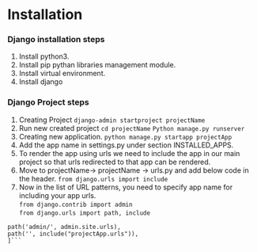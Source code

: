 # Installation

### Django installation steps

1. Install python3.
2. Install pip pythan libraries management module.
3. Install virtual environment.  
4. Install django

### Django Project steps

1. Creating Project
```django-admin startproject projectName```
2. Run new created project
```cd projectName```
```Python manage.py runserver```
3. Creating new application.
```python manage.py startapp projectApp```
4. Add the app name in settings.py under section INSTALLED_APPS.
5. To render the app using urls we need to include the app in our main project so that urls redirected to that app can be rendered.
  1. Move to projectName-> projectName -> urls.py and add below code in the header.
  ```from django.urls import include```
  2. Now in the list of URL patterns, you need to specify app name for including your app urls.  
  ```from django.contrib import admin```  
  ```from django.urls import path, include```  
  ```urlpatterns = [
  path('admin/', admin.site.urls),
  path('', include("projectApp.urls")),
  ]```
